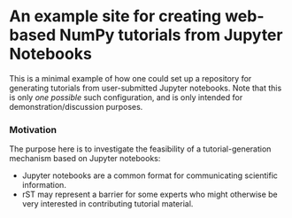# An example site for creating web-based NumPy tutorials from Jupyter Notebooks

This is a minimal example of how one could set up a repository for generating
tutorials from user-submitted Jupyter notebooks.
Note that this is only *one possible* such configuration, and is only 
intended for demonstration/discussion purposes.

### Motivation

The purpose here is to investigate the feasibility of a tutorial-generation
mechanism based on Jupyter notebooks:

 * Jupyter notebooks are a common format for communicating scientific
   information.
 * rST may represent a barrier for some experts who might otherwise be very
   interested in contributing tutorial material.
